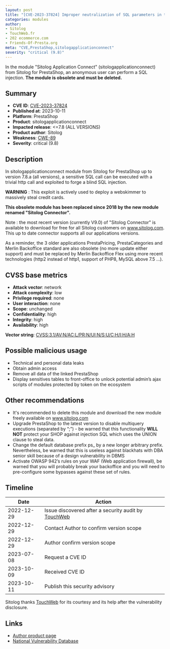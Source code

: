 ```yaml
---
layout: post
title: "[CVE-2023-37824] Improper neutralization of SQL parameters in the Sitolog Application Connect module from Sitolog for PrestaShop"
categories: modules
author:
- Sitolog
- TouchWeb.fr
- 202 ecommerce.com
- Friends-Of-Presta.org
meta: "CVE,PrestaShop,sitologapplicationconnect"
severity: "critical (9.8)"
---
```


In the module "Sitolog Application Connect" (sitologapplicationconnect) from Sitolog for PrestaShop, an anonymous user can perform a SQL injection. **The module is obsolete and must be deleted.**

## Summary

* **CVE ID**: [CVE-2023-37824](https://cve.mitre.org/cgi-bin/cvename.cgi?name=CVE-2023-37824)
* **Published at**: 2023-10-11
* **Platform**: PrestaShop
* **Product**: sitologapplicationconnect
* **Impacted release**: <=7.8 (ALL VERSIONS)
* **Product author**: Sitolog
* **Weakness**: [CWE-89](https://cwe.mitre.org/data/definitions/89.html)
* **Severity**: critical (9.8)

## Description

In sitologapplicationconnect module from Sitolog for PrestaShop up to version 7.8.a (all versions), a sensitive SQL call can be executed with a trivial http call and exploited to forge a blind SQL injection.

**WARNING** : This exploit is actively used to deploy a webskimmer to massively steal credit cards.

**This obsolete module has been replaced since 2018 by the new module renamed "Sitolog Connector".**

Note : the most recent version (currently V9.0) of "Sitolog Connector" is available to download for free for all Sitolog customers on www.sitolog.com. This up to date connector supports all our applications versions.

As a reminder, the 3 older applications PrestaPricing, PrestaCategories and Merlin Backoffice standard are also obsolete (no more update either support) and must be replaced by Merlin Backoffice Flex using more recent technologies (http2 instead of http1, support of PHP8, MySQL above 7.5 ...).

## CVSS base metrics

* **Attack vector**: network
* **Attack complexity**: low
* **Privilege required**: none
* **User interaction**: none
* **Scope**: unchanged
* **Confidentiality**: high
* **Integrity**: high
* **Availability**: high

**Vector string**: [CVSS:3.1/AV:N/AC:L/PR:N/UI:N/S:U/C:H/I:H/A:H](https://nvd.nist.gov/vuln-metrics/cvss/v3-calculator?vector=AV:N/AC:L/PR:N/UI:N/S:U/C:H/I:H/A:H)

## Possible malicious usage

* Technical and personal data leaks
* Obtain admin access
* Remove all data of the linked PrestaShop
* Display sensitives tables to front-office to unlock potential admin’s ajax scripts of modules protected by token on the ecosystem

## Other recommendations

* It's recommended to delete this module and download the new module freely available on www.sitolog.com
* Upgrade PrestaShop to the latest version to disable multiquery executions (separated by “;”) - be warned that this functionality **WILL NOT** protect your SHOP against injection SQL which uses the UNION clause to steal data.
* Change the default database prefix ps_ by a new longer arbitrary prefix. Nevertheless, be warned that this is useless against blackhats with DBA senior skill because of a design vulnerability in DBMS
* Activate OWASP 942’s rules on your WAF (Web application firewall), be warned that you will probably break your backoffice and you will need to pre-configure some bypasses against these set of rules.

## Timeline

| Date  | Action |
|--|--|
| 2022-12-29 | Issue discovered after a security audit by [TouchWeb](https://www.touchweb.fr) |
| 2022-12-29 | Contact Author to confirm version scope |
| 2022-12-29 | Author confirm version scope |
| 2023-07-08 | Request a CVE ID |
| 2023-10-09 | Received CVE ID |
| 2023-10-11 | Publish this security advisory |

Sitolog thanks [TouchWeb](https://www.touchweb.fr) for its courtesy and its help after the vulnerability disclosure.

## Links

* [Author product page](https://www.sitolog.com/fr/)
* [National Vulnerability Database](https://nvd.nist.gov/vuln/detail/CVE-2023-37824)
